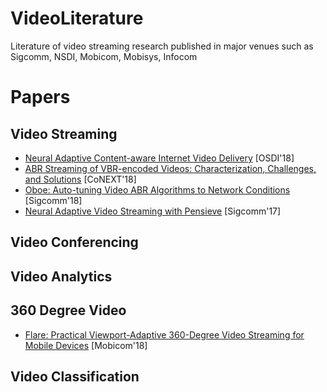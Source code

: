 # VideoLiterature
Literature of video streaming research published in major venues such as Sigcomm, NSDI, Mobicom, Mobisys, Infocom

# Papers

## Video Streaming
* [Neural Adaptive Content-aware
Internet Video Delivery](https://www.usenix.org/system/files/osdi18-yeo.pdf) [OSDI'18]
* [ABR Streaming of VBR-encoded Videos: Characterization,
Challenges, and Solutions](https://www-users.cs.umn.edu/~fengqian/paper/vbr_conext18.pdf) [CoNEXT'18]
* [Oboe: Auto-tuning Video ABR Algorithms to
Network Conditions](https://engineering.purdue.edu/~isl/papers/sigcomm18-final128.pdf) [Sigcomm'18]
* [Neural Adaptive Video Streaming with Pensieve](https://people.csail.mit.edu/hongzi/content/publications/Pensieve-Sigcomm17.pdf) [Sigcomm'17]

## Video Conferencing

## Video Analytics

## 360 Degree Video
* [Flare: Practical Viewport-Adaptive 360-Degree Video
Streaming for Mobile Devices](https://www-users.cs.umn.edu/~fengqian/paper/flare_mobicom18.pdf) [Mobicom'18]

## Video Classification

